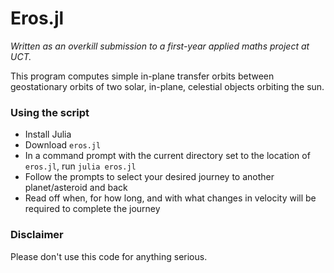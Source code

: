 # Eros.jl

_Written as an overkill submission to a first-year applied maths project at UCT._

This program computes simple in-plane transfer orbits between geostationary orbits of two solar, in-plane, celestial objects orbiting the sun.

### Using the script

- Install Julia
- Download `eros.jl`
- In a command prompt with the current directory set to the location of `eros.jl`, run `julia eros.jl`
- Follow the prompts to select your desired journey to another planet/asteroid and back
- Read off when, for how long, and with what changes in velocity will be required to complete the journey

### Disclaimer

Please don't use this code for anything serious.
